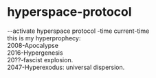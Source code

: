 # hyperspace-protocol
--activate hyperspace protocol -time current-time<br/>
this is my hyperprophecy:<br/>
2008-Apocalypse<br/>
2016-Hypergenesis<br/>
20??-fascist explosion.<br/>
2047-Hyperexodus: universal dispersion.<br/>

